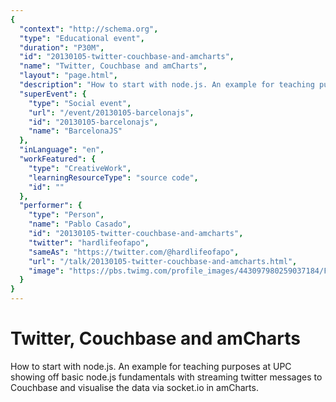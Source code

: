 ```yaml
---
{
  "context": "http://schema.org",
  "type": "Educational event",
  "duration": "P30M",
  "id": "20130105-twitter-couchbase-and-amcharts",
  "name": "Twitter, Couchbase and amCharts",
  "layout": "page.html",
  "description": "How to start with node.js. An example for teaching purposes at UPC showing off basic node.js fundamentals with streaming twitter messages to Couchbase and visualise the data via socket.io in amCharts.",
  "superEvent": {
    "type": "Social event",
    "url": "/event/20130105-barcelonajs",
    "id": "20130105-barcelonajs",
    "name": "BarcelonaJS"
  },
  "inLanguage": "en",
  "workFeatured": {
    "type": "CreativeWork",
    "learningResourceType": "source code",
    "id": ""
  },
  "performer": {
    "type": "Person",
    "name": "Pablo Casado",
    "id": "20130105-twitter-couchbase-and-amcharts",
    "twitter": "hardlifeofapo",
    "sameAs": "https://twitter.com/@hardlifeofapo",
    "url": "/talk/20130105-twitter-couchbase-and-amcharts.html",
    "image": "https://pbs.twimg.com/profile_images/443097980259037184/F91JqvV9.jpeg"
  }
}
---
```

# Twitter, Couchbase and amCharts

How to start with node.js. An example for teaching purposes at UPC showing off basic node.js fundamentals with streaming twitter messages to Couchbase and visualise the data via socket.io in amCharts.